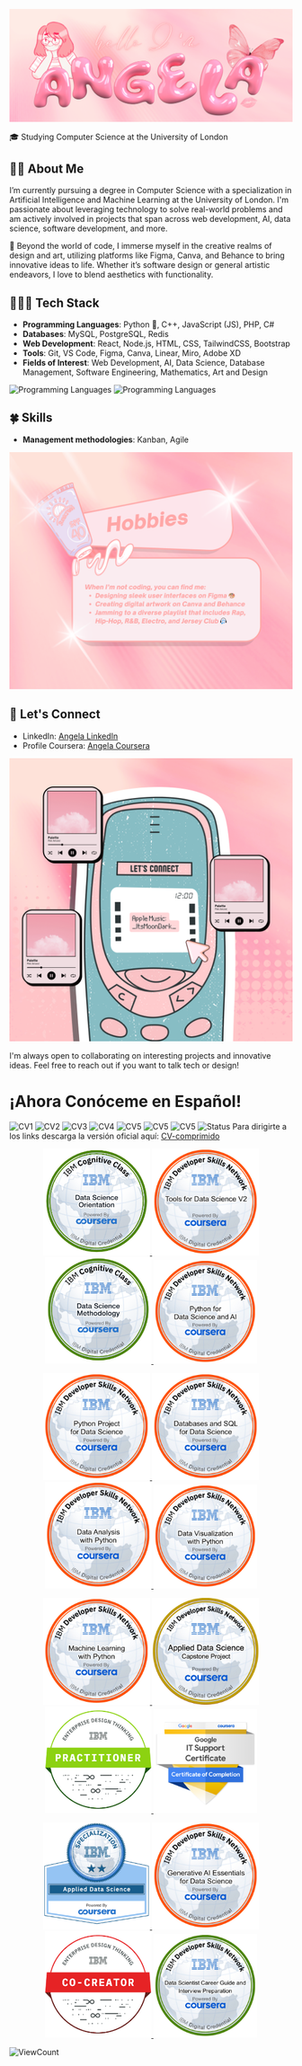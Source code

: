 ![Name](Github/name.png)

🎓 Studying Computer Science at the University of London

## 👧🏽 About Me

I’m currently pursuing a degree in Computer Science with a specialization in Artificial Intelligence and Machine Learning at the University of London. I'm passionate about leveraging technology to solve real-world problems and am actively involved in projects that span across web development, AI, data science, software development, and more.

🎨 Beyond the world of code, I immerse myself in the creative realms of design and art, utilizing platforms like Figma, Canva, and Behance to bring innovative ideas to life. Whether it’s software design or general artistic endeavors, I love to blend aesthetics with functionality.

## 👩🏽‍💻 Tech Stack

- **Programming Languages**: Python 🐍, C++, JavaScript (JS), PHP, C#
- **Databases**: MySQL,  PostgreSQL, Redis
- **Web Development**: React, Node.js, HTML, CSS, TailwindCSS, Bootstrap
- **Tools**: Git, VS Code, Figma, Canva, Linear, Miro, Adobe XD 
- **Fields of Interest**: Web Development, AI, Data Science, Database Management, Software Engineering, Mathematics, Art and Design
    
![Programming Languages](https://skillicons.dev/icons?i=js,html,css,cpp,python,php,tailwind,gql,p5js)
![Programming Languages](https://skillicons.dev/icons?i=prisma,mysql,postgres,figma,vscode,git,github,vite,vercel)

## 🍀 Skills
- **Management methodologies**: Kanban, Agile

![Hobbies](Github/hobbies-small.png)

  
## 📩 Let's Connect
- LinkedIn: [Angela LinkedIn](https://www.linkedin.com/in/isonoangelapaola/)
- Profile Coursera: [Angela Coursera](https://www.coursera.org/user/f27d45b8ffcf61dfd53b1af9dfc65773)


![AMImage](Github/appleMusic.png)

I'm always open to collaborating on interesting projects and innovative ideas. Feel free to reach out if you want to talk tech or design!


# ¡Ahora Conóceme en Español!
![CV1](CV/1CV.png)
![CV2](CV/2.png)
![CV3](CV/3.png)
![CV4](CV/4.pn)
![CV5](CV/5.png)
![CV5](CV/6.png)
![CV5](CV/6CV.png)
![Status](CV/Status.png)
Para dirigirte a los links descarga la versión oficial aquí: [CV-comprimido](https://github.com/angelaL8a/angelaL8a/blob/main/CV/CV-compressed.pdf)


<p align="center">
    <a href="https://www.credly.com/badges/4a31d4bb-f1b3-4b09-8a72-3ef5608ebbae/public_url">
        <img src="https://github.com/angelaL8a/angelaL8a/blob/main/badges/1_data-science-orientation.png" alt="badge" width="190px"/>
    </a> 
    <a href="https://www.credly.com/badges/56ded2ce-4ca2-4837-9ca0-74ddf3ad32c5/public_url">
        <img src="https://github.com/angelaL8a/angelaL8a/blob/main/badges/2_tools-for-data-science-v2.png" alt="badge" width="190px" padding="40px" />
    </a> 
    <a href="https://www.credly.com/badges/cde564b6-9f84-48ab-b8ed-b0cce1cfa9a4/public_url">
        <img src="https://github.com/angelaL8a/angelaL8a/blob/main/badges/3_data-science-methodology.png" alt="badge" width="190px" padding="40px" />
    </a> 
    <a href="https://www.credly.com/badges/83a5fb04-de9f-4199-b909-122531ddc456/public_url">
        <img src="https://github.com/angelaL8a/angelaL8a/blob/main/badges/4_python-for-data-science-and-ai.png" alt="badge" width="185px"/> 
    </a>
</p>

<p align="center"
>
    <a href="https://www.credly.com/badges/d1c741cb-5dab-4127-b1ae-348c2fb07421/public_url">
        <img src="https://github.com/angelaL8a/angelaL8a/blob/main/badges/5_python-project-for-data-science.png" alt="badge" width="190px"/>
    </a> 
    <a href="https://www.credly.com/badges/f07bc370-f68b-465e-9a05-577ad41d23b0/public_url">
        <img src="https://github.com/angelaL8a/angelaL8a/blob/main/badges/6_databases-and-sql-for-data-science.png" alt="badge" width="190px" padding="40px"/>
    </a> 
    <a href="https://www.credly.com/badges/024daddb-fb4b-41ea-9130-fbc9addc1318/public_url">
        <img src="https://github.com/angelaL8a/angelaL8a/blob/main/badges/7_data-analysis-with-python.png" alt="badge" width="190px" padding="40px"/>
    </a 
    <a href="https://www.credly.com/badges/897a404d-9360-4b30-a734-f7a65b242923/public_url">
        <img src="https://github.com/angelaL8a/angelaL8a/blob/main/badges/8_data-visualization-with-python.png" alt="badge" width="185px"/> 
    </a>
</p>

<p align="center">
    <a href="https://www.credly.com/badges/300ae4ff-49e6-4d9a-807a-725b0cd5d75f/public_url">
        <img src="https://github.com/angelaL8a/angelaL8a/blob/main/badges/9_machine-learning-with-python.png" alt="badge" width="190px"/>
    </a> 
   <a href="https://www.credly.com/badges/debdb6d4-fb12-46a9-a52d-fb3a12b2ff91/public_url">
        <img src="https://github.com/angelaL8a/angelaL8a/blob/main/badges/10_applied-data-science-capstone.1.png" alt="badge" width="190px" padding="40px"/>
    </a> 
    <a href="https://www.credly.com/badges/c2d85abb-6559-4a49-9d64-c091f2b4541e/public_url">
        <img src="https://github.com/angelaL8a/angelaL8a/blob/main/enterprise-design-thinking-practitioner.png" alt="badge" width="190px" padding="40px"/>
    </a> 
    <a href="https://www.credly.com/badges/5a05e81e-f507-4874-9bf9-81a192dff58e/public_url">
        <img src="https://github.com/angelaL8a/angelaL8a/blob/main/google-it-support-certificate.2.png" alt="badge" width="185px"/> 
    </a>
</p>

<p align="center">
    <a href="https://www.credly.com/badges/7085e793-6d89-43ac-8643-62c271a0a2f0/public_url">
        <img src="https://github.com/angelaL8a/angelaL8a/blob/main/badges/applied-data-science-specialization-v2.png" alt="badge" width="190px"/>
    </a> 
    <a href="https://www.credly.com/badges/e9e3c07a-7904-4338-adc7-45a0816a9ba0/public_url">
        <img src="https://github.com/angelaL8a/angelaL8a/blob/main/badges/11-generative-ai-essentials-for-data-science.png" alt="badge" width="190px" padding="40px"/>
    </a> 
    <a href="https://www.credly.com/badges/d95067ee-5066-4fb9-b979-3914dea31c1e/public_url">
        <img src="https://github.com/angelaL8a/angelaL8a/blob/main/badges/enterprise-design-thinking-co-creator.png" alt="badge" width="190px" padding="40px"/>
    </a> 
    <a href="https://www.credly.com/badges/c14fc0f8-e275-4e0e-b813-772eef4945a8/public_url">
        <img src="https://github.com/angelaL8a/angelaL8a/blob/main/badges/12_data-scientist-career-guide-and-interview-preparati.png" alt="badge" width="185px"/> 
    </a>
</p>

![ViewCount](https://views.whatilearened.today/views/github/angelaL8a/angelaL8a.svg?cache=remove)
